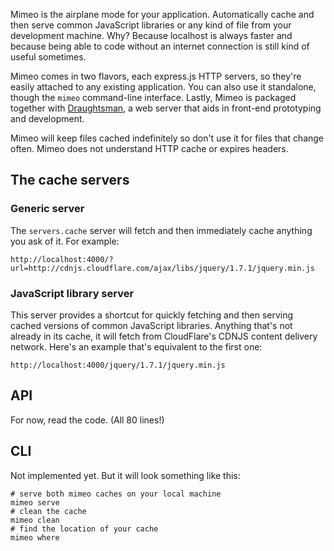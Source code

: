 Mimeo is the airplane mode for your application. Automatically cache and then serve common JavaScript libraries or any kind of file from your development machine. Why? Because localhost is always faster and because being able to code without an internet connection is still kind of useful sometimes.

Mimeo comes in two flavors, each express.js HTTP servers, so they're easily attached to any existing application. You can also use it standalone, though the `mimeo` command-line interface. Lastly, Mimeo is packaged together with [Draughtsman](https://github.com/stdbrouw/draughtsman), a web server that aids in front-end prototyping and development.

Mimeo will keep files cached indefinitely so don't use it for files that change often. Mimeo does not understand HTTP cache or expires headers.

## The cache servers

### Generic server

The `servers.cache` server will fetch and then immediately cache anything you ask of it. For example: 

    http://localhost:4000/?url=http://cdnjs.cloudflare.com/ajax/libs/jquery/1.7.1/jquery.min.js

### JavaScript library server

This server provides a shortcut for quickly fetching and then serving cached versions of common JavaScript libraries. Anything that's not already in its cache, it will fetch from CloudFlare's CDNJS content delivery network. Here's an example that's equivalent to the first one:

    http://localhost:4000/jquery/1.7.1/jquery.min.js

## API

For now, read the code. (All 80 lines!)

## CLI

Not implemented yet. But it will look something like this: 

    # serve both mimeo caches on your local machine
    mimeo serve
    # clean the cache
    mimeo clean
    # find the location of your cache
    mimeo where
